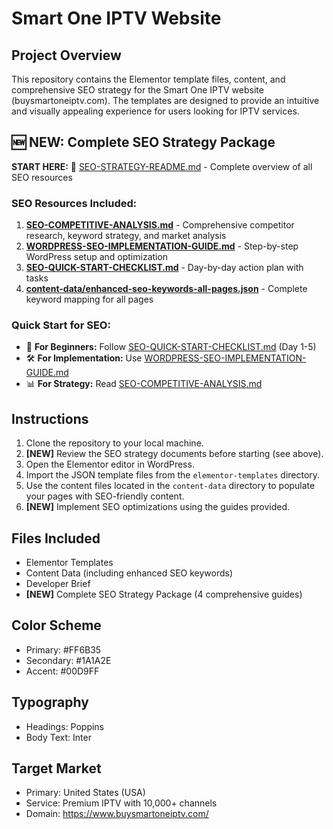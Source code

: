 # Smart One IPTV Website

## Project Overview
This repository contains the Elementor template files, content, and comprehensive SEO strategy for the Smart One IPTV website (buysmartoneiptv.com). The templates are designed to provide an intuitive and visually appealing experience for users looking for IPTV services.

## 🆕 NEW: Complete SEO Strategy Package

**START HERE:** 📖 [SEO-STRATEGY-README.md](SEO-STRATEGY-README.md) - Complete overview of all SEO resources

### SEO Resources Included:
1. **[SEO-COMPETITIVE-ANALYSIS.md](SEO-COMPETITIVE-ANALYSIS.md)** - Comprehensive competitor research, keyword strategy, and market analysis
2. **[WORDPRESS-SEO-IMPLEMENTATION-GUIDE.md](WORDPRESS-SEO-IMPLEMENTATION-GUIDE.md)** - Step-by-step WordPress setup and optimization
3. **[SEO-QUICK-START-CHECKLIST.md](SEO-QUICK-START-CHECKLIST.md)** - Day-by-day action plan with tasks
4. **[content-data/enhanced-seo-keywords-all-pages.json](content-data/enhanced-seo-keywords-all-pages.json)** - Complete keyword mapping for all pages

### Quick Start for SEO:
- 🎯 **For Beginners:** Follow [SEO-QUICK-START-CHECKLIST.md](SEO-QUICK-START-CHECKLIST.md) (Day 1-5)
- 🛠️ **For Implementation:** Use [WORDPRESS-SEO-IMPLEMENTATION-GUIDE.md](WORDPRESS-SEO-IMPLEMENTATION-GUIDE.md)
- 📊 **For Strategy:** Read [SEO-COMPETITIVE-ANALYSIS.md](SEO-COMPETITIVE-ANALYSIS.md)

## Instructions
1. Clone the repository to your local machine.
2. **[NEW]** Review the SEO strategy documents before starting (see above).
3. Open the Elementor editor in WordPress.
4. Import the JSON template files from the `elementor-templates` directory.
5. Use the content files located in the `content-data` directory to populate your pages with SEO-friendly content.
6. **[NEW]** Implement SEO optimizations using the guides provided.

## Files Included
- Elementor Templates
- Content Data (including enhanced SEO keywords)
- Developer Brief
- **[NEW]** Complete SEO Strategy Package (4 comprehensive guides)

## Color Scheme
- Primary: #FF6B35
- Secondary: #1A1A2E
- Accent: #00D9FF

## Typography
- Headings: Poppins
- Body Text: Inter

## Target Market
- Primary: United States (USA)
- Service: Premium IPTV with 10,000+ channels
- Domain: https://www.buysmartoneiptv.com/